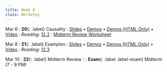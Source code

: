 ```yaml
---
title: Week 8
class: Berkeley
---
```


Mar 6
: **20**{: .label} Causality
  : [Slides](https://docs.google.com/presentation/d/1CgqXLh7lvG1SGIlA6OS9_aqfIXoj1mIw_aGYQBS0ppE/edit?usp=sharing) &#8226; [Demos](https://data8.datahub.berkeley.edu/hub/user-redirect/git-pull?repo=https%3A%2F%2Fgithub.com%2Fdata-8%2Fmaterials-sp23&urlpath=retro%2Ftree%2Fmaterials-sp23%2Flec%2Flec20.ipynb&branch=main) &#8226; [Demos (HTML Only)](assets/demo_html/lec20.html)  &#8226; [Video](https://youtu.be/mwgoCJZ-7XE)
: *Reading:* [12.2](https://inferentialthinking.com/chapters/12/2/Causality.html)
  : [Midterm Review Worksheet](https://drive.google.com/file/d/1qA8WIMi9pxyUjYtHg8khvH8_QZSZLSvS/view?usp=sharing)

Mar 8
: **21**{: .label} Examples
  : [Slides](https://docs.google.com/presentation/d/1QUwanUAwcssus8gXZkmVBOvcqoGahXWWm3BmVrohj_0/edit?usp=sharing) &#8226; [Demos](https://data8.datahub.berkeley.edu/hub/user-redirect/git-pull?repo=https%3A%2F%2Fgithub.com%2Fdata-8%2Fmaterials-sp23&urlpath=retro%2Ftree%2Fmaterials-sp23%2Flec%2Flec21.ipynb&branch=main) &#8226; [Demos (HTML Only)](assets/demo_html/lec21.html) &#8226; [Video](https://youtu.be/kYVXoDq7aEg)
: *Reading:* [12.3](https://inferentialthinking.com/chapters/12/3/Deflategate.html)

Mar 10
: **22**{: .label} Midterm Review
  : <!--[Slides]#) &#8226; [Demos](#) &#8226; [Video](#)-->
: **Exam**{: .label .label-exam} Midterm (7 - 9 PM)

